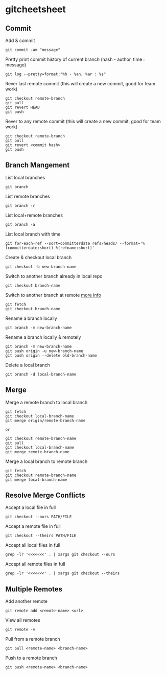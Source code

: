 # gitcheetsheet

## Commit
Add & commit
```
git commit -am "message"
```

Pretty print commit history of current branch (hash - author, time : message)
```
git log --pretty=format:"%h - %an, %ar : %s"
```

Rever last remote commit (this will create a new commit, good for team work)
```
git checkout remote-branch
git pull
git revert HEAD
git push
```

Rever to any remote commit (this will create a new commit, good for team work)
```
git checkout remote-branch
git pull
git revert <commit hash>
git push
```

## Branch Mangement
List local branches
```
git branch
```

List remote branches
```
git branch -r
```

List local+remote branches
```
git branch -a
```

List local branch with time
```
git for-each-ref --sort=committerdate refs/heads/ --format='%(committerdate:short) %(refname:short)'
```

Create & checkout local branch
```
git checkout -b new-branch-name
```

Switch to another branch already in local repo
```
git checkout branch-name
```

Switch to another branch at remote [more info](https://stackoverflow.com/questions/1783405/how-do-i-check-out-a-remote-git-branch)
```
git fetch
git checkout branch-name
```

Rename a branch locally
```
git branch -m new-branch-name
```

Rename a branch locally & remotely
```
git branch -m new-branch-name
git push origin -u new-branch-name
git push origin --delete old-branch-name
```

Delete a local branch
```
git branch -d local-branch-name
```

## Merge
Merge a remote branch to local branch
```
git fetch
git checkout local-branch-name
git merge origin/remote-branch-name

or 

git checkout remote-branch-name
git pull
git checkout local-branch-name
git merge remote-branch-name
```

Merge a local branch to remote branch
```
git fetch
git checkout remote-branch-name
git merge local-branch-name
```

## Resolve Merge Conflicts
Accept a local file in full
```
git checkout --ours PATH/FILE
```

Accept a remote file in full
```
git checkout --theirs PATH/FILE
```

Accept all local files in full
```
grep -lr '<<<<<<<' . | xargs git checkout --ours
```

Accept all remote files in full
```
grep -lr '<<<<<<<' . | xargs git checkout --theirs
```

## Multiple Remotes
Add another remote
```
git remote add <remote-name> <url>
```

View all remotes
```
git remote -v
```

Pull from a remote branch
```
git pull <remote-name> <branch-name>
```

Push to a remote branch
```
git push <remote-name> <branch-name>
```
